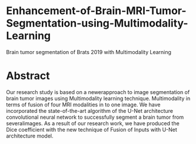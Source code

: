 # Enhancement-of-Brain-MRI-Tumor-Segmentation-using-Multimodality-Learning
Brain tumor segmentation of Brats 2019 with Multimodality Learning
# Abstract
Our research study is  based  on  a  newerapproach  to  image  segmentation  of  brain  tumor  images  using Multimodality learning  technique. Multimodality in terms of fusion of four MRI modalities in to one image. We have  incorporated  the  state-of-the-art algorithm of the U-Net architecture convolutional neural network  to  successfully  segment  a  brain  tumor  from  severalimages.  As  a  result  of  our  research  work,  we  have  produced the  Dice  coefficient  with  the  new  technique  of  Fusion  of  Inputs with  U-Net  architecture  model.
